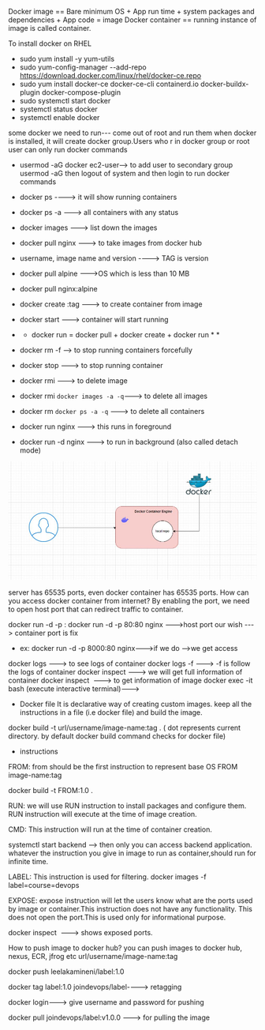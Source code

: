 Docker image == Bare minimum OS + App run time + system packages and dependencies + App code = image
Docker container == running instance of image is called container.


To install docker on RHEL

* sudo yum install -y yum-utils
* sudo yum-config-manager --add-repo https://download.docker.com/linux/rhel/docker-ce.repo
* sudo yum install docker-ce docker-ce-cli containerd.io docker-buildx-plugin docker-compose-plugin
* sudo systemctl start docker
* systemctl status docker
* systemctl enable docker 

some docker we need to run--- come out of root and run them
when docker is installed, it will create docker group.Users who r in docker group or root user can only run docker commands 
* usermod  -aG docker ec2-user--> to add user to secondary group usermod -aG <group name> <username>
then logout of system and then login to run docker commands

* docker ps ----> it will show running containers
* docker ps -a ---> all containers with any status
* docker images ---> list down the images
* docker pull nginx ---> to take images from docker hub
* username, image name and version ----> TAG is version
* docker pull alpine --->OS which is less than 10 MB
* docker pull nginx:alpine
* docker create <image>:tag ---> to create container from image
* docker start <container id>---> container will start running
* * docker run  = docker pull + docker create + docker run  * *
* docker rm -f <container id> --> to stop running containers forcefully
* docker stop <container id> ---> to stop running container
* docker rmi <image id>---> to delete image
* docker rmi `docker images -a -q`---> to delete all images
* docker rm `docker ps -a -q` ---> to delete all containers
* docker run nginx ---> this runs in foreground
* docker run -d nginx ---> to run in background (also called detach mode)

![alt text](docker.JPG)

server has 65535 ports, even docker container has 65535 ports.
How can you access docker container from internet?
By enabling the port, we need to open host port that can redirect traffic to container.

docker run -d -p <host-port>:<container-port>
docker run -d -p 80:80 nginx --->host port our wish ---> container port is fix
* ex: docker run -d -p 8000:80 nginx--->if we do <aws instance ip address:8000> -->we get access 

docker logs <container id> ---> to see logs of container 
docker logs -f <container id> ---> -f is follow the logs of container 
docker inspect <container id> ---> we will get full information of container 
docker inspect <image id> ---> to get information of image 
docker exec -it <container id> bash (execute interactive terminal)---> 

* Docker file 
It is declarative way of creating custom images. keep all the instructions in a file (i.e docker file) and build the image.

docker build -t url/username/image-name:tag . ( dot represents current directory. by default docker build command checks for docker file)

* instructions

FROM:
from should be the first instruction to represent base OS
FROM image-name:tag

docker build -t FROM:1.0 .

RUN:
we will use RUN instruction to install packages and configure them. RUN instruction will execute at the time of image creation.

CMD:
This instruction will run at the time of container creation.

systemctl start backend --> then only you can access backend application.
whatever the instruction you give in image to run as container,should run for infinite time.

LABEL:
This instruction is used for filtering. 
docker images -f label=course=devops

EXPOSE:
expose instruction will let the users know what are the ports used by image or container.This instruction does not have any functionality. This does not open the port.This is used only for informational purpose.

docker inspect <image id>  ---> shows exposed ports.

How to push image to docker hub?
you can push images to docker hub, nexus, ECR, jfrog etc
url/username/image-name:tag

docker push leelakamineni/label:1.0

docker tag label:1.0 joindevops/label----> retagging

docker login---> give username and password for pushing

docker pull joindevops/label:v1.0.0 ---> for pulling the image











